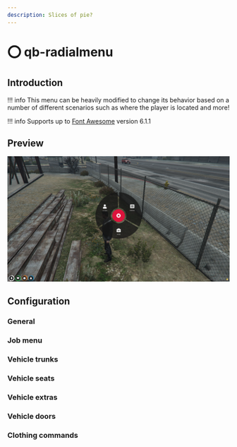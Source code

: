 ```yaml
---
description: Slices of pie?
---
```


# ⭕ qb-radialmenu

## Introduction



!!! info
    This menu can be heavily modified to change its behavior based on a number of different scenarios such as where the player is located and more!


!!! info
    Supports up to [Font Awesome](https://fontawesome.com/) version 6.1.1


## Preview

![](../../assets/images/radialmenu.png)

## Configuration

### General



### Job menu



### Vehicle trunks



### Vehicle seats


### Vehicle extras



### Vehicle doors



### Clothing commands


